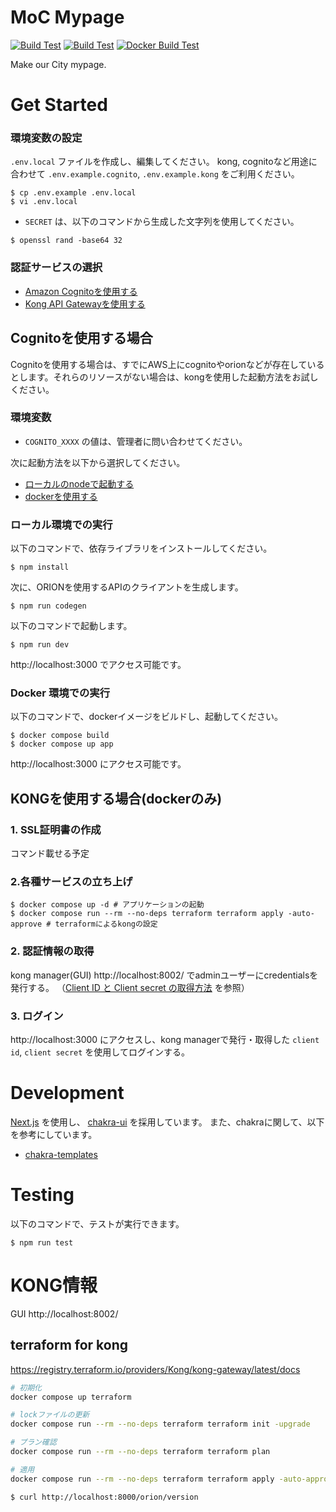 # MoC Mypage

[![Build Test](https://github.com/makeOurCity/moc-mypage/actions/workflows/build.yml/badge.svg)](https://github.com/makeOurCity/moc-mypage/actions/workflows/build.yml) [![Build Test](https://github.com/makeOurCity/moc-mypage/actions/workflows/build.yml/badge.svg)](https://github.com/makeOurCity/moc-mypage/actions/workflows/build.yml) [![Docker Build Test](https://github.com/makeOurCity/moc-mypage/actions/workflows/docker_build.yml/badge.svg)](https://github.com/makeOurCity/moc-mypage/actions/workflows/docker_build.yml)

Make our City mypage.
# Get Started

### 環境変数の設定

`.env.local` ファイルを作成し、編集してください。
kong, cognitoなど用途に合わせて `.env.example.cognito`, `.env.example.kong` をご利用ください。

```console
$ cp .env.example .env.local
$ vi .env.local
```

- `SECRET` は、以下のコマンドから生成した文字列を使用してください。

```console
$ openssl rand -base64 32
```

### 認証サービスの選択

- [Amazon Cognitoを使用する](#Cognitoを使用する場合)
- [Kong API Gatewayを使用する](#kongを使用する場合dockerのみ)


## Cognitoを使用する場合

Cognitoを使用する場合は、すでにAWS上にcognitoやorionなどが存在しているとします。それらのリソースがない場合は、kongを使用した起動方法をお試しください。

### 環境変数

- `COGNITO_XXXX` の値は、管理者に問い合わせてください。

次に起動方法を以下から選択してください。

- [ローカルのnodeで起動する](#ローカル環境での実行)
- [dockerを使用する](#docker-環境での実行)  

### ローカル環境での実行

以下のコマンドで、依存ライブラリをインストールしてください。

```console
$ npm install
```

次に、ORIONを使用するAPIのクライアントを生成します。

```console
$ npm run codegen
```

以下のコマンドで起動します。

```console
$ npm run dev
```

http://localhost:3000 でアクセス可能です。

### Docker 環境での実行

以下のコマンドで、dockerイメージをビルドし、起動してください。

```console
$ docker compose build
$ docker compose up app
```

http://localhost:3000 にアクセス可能です。


## KONGを使用する場合(dockerのみ)

### 1. SSL証明書の作成

コマンド載せる予定

### 2.各種サービスの立ち上げ

```console
$ docker compose up -d # アプリケーションの起動
$ docker compose run --rm --no-deps terraform terraform apply -auto-approve # terraformによるkongの設定
```

### 2. 認証情報の取得

kong manager(GUI) http://localhost:8002/ でadminユーザーにcredentialsを発行する。
（[Client ID と Client secret の取得方法](./docs/credential.md) を参照）


### 3. ログイン
http://localhost:3000 にアクセスし、kong managerで発行・取得した `client id`, `client secret` を使用してログインする。

# Development

[Next.js](https://nextjs.org/) を使用し、 [chakra-ui](https://chakra-ui.com/) を採用しています。
また、chakraに関して、以下を参考にしています。

- [chakra-templates](https://chakra-templates.dev/)

# Testing

以下のコマンドで、テストが実行できます。

```console
$ npm run test
```

# KONG情報

GUI http://localhost:8002/

## terraform for kong

https://registry.terraform.io/providers/Kong/kong-gateway/latest/docs

```bash
# 初期化
docker compose up terraform

# lockファイルの更新
docker compose run --rm --no-deps terraform terraform init -upgrade

# プラン確認
docker compose run --rm --no-deps terraform terraform plan

# 適用
docker compose run --rm --no-deps terraform terraform apply -auto-approve
```

```
$ curl http://localhost:8000/orion/version
```
